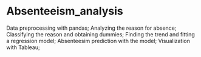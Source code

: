 # Absenteeism_analysis
Data preprocessing with pandas;
Analyzing the reason for absence;
Classifying the reason and obtaining dummies;
Finding the trend and fitting a regression model;
Absenteesim prediction with the model;
Visualization with Tableau;
